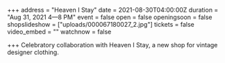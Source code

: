 +++
address = "Heaven I Stay"
date = 2021-08-30T04:00:00Z
duration = "Aug 31, 2021 4—8 PM"
event = false
open = false
openingsoon = false
shopslideshow = ["uploads/000067180027_2.jpg"]
tickets = false
video_embed = ""
watchnow = false

+++
Celebratory collaboration with Heaven I Stay, a new shop for vintage designer clothing. 